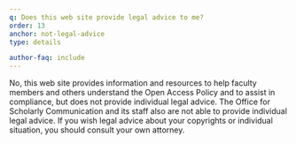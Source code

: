 ```yaml
---
q: Does this web site provide legal advice to me?
order: 13
anchor: not-legal-advice
type: details

author-faq: include
---
```


No, this web site provides information and resources to help faculty members and others understand the Open Access Policy and to assist in compliance, but does not provide individual legal advice. The Office for Scholarly Communication and its staff also are not able to provide individual legal advice. If you wish legal advice about your copyrights or individual situation, you should consult your own attorney.
